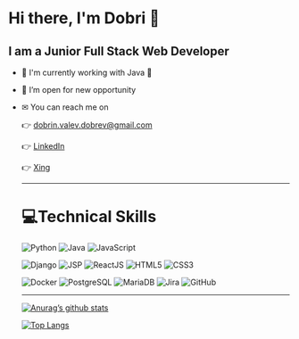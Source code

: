 <h1> Hi there, I'm Dobri 👋 </h1>
 
 <h2> I am a Junior Full Stack Web Developer </h2>

- 📖  I'm currently working with Java 💪
- 👔 I’m open for new opportunity 
- ✉ You can reach me on
     
     👉 dobrin.valev.dobrev@gmail.com
     
     👉  [LinkedIn](https://www.linkedin.com/in/dobrin-dobrev-dd/)
     
     👉 <a href="https://www.xing.com/profile/Dobrin_Dobrev15/cv" target="_blank">Xing</a>
     
     <hr>
     
     <h1> 
     💻Technical Skills 
     </h1>
     
     ![Python](https://img.shields.io/badge/python-3670A0?style=for-the-badge&logo=python&logoColor=ffdd54) 
     ![Java](https://img.shields.io/badge/Java-ED8B00?style=for-the-badge&logo=java&logoColor=white)
     ![JavaScript](https://img.shields.io/badge/javascript-%23323330.svg?style=for-the-badge&logo=javascript&logoColor=%23F7DF1E)


     ![Django](https://img.shields.io/badge/django-%23092E20.svg?style=for-the-badge&logo=django&logoColor=white)
     ![JSP](https://img.shields.io/badge/JSP-ED8B00?style=for-the-badge&logo=jsp&logoColor=white)
     ![ReactJS](https://img.shields.io/badge/ReactJS-61DAFB?style=for-the-badge&logo=react&logoColor=white)
     ![HTML5](https://img.shields.io/badge/html5-%23E34F26.svg?style=for-the-badge&logo=html5&logoColor=white)
     ![CSS3](https://img.shields.io/badge/css3-%231572B6.svg?style=for-the-badge&logo=css3&logoColor=white)

     ![Docker](https://img.shields.io/badge/Docker-2496ED?style=for-the-badge&logo=docker&logoColor=white)
     ![PostgreSQL](https://img.shields.io/badge/PostgreSQL-336791?style=for-the-badge&logo=postgresql&logoColor=white)
     ![MariaDB](https://img.shields.io/badge/MariaDB-003545?style=for-the-badge&logo=mariadb&logoColor=white)
     ![Jira](https://img.shields.io/badge/Jira-0052CC?style=for-the-badge&logo=jira&logoColor=white)
     ![GitHub](https://img.shields.io/badge/GitHub-181717?style=for-the-badge&logo=github&logoColor=white)

     <hr>

       
     [![Anurag’s github stats](https://github-readme-stats.vercel.app/api?username=dvdobrev)](https://github.com/dvdobrev)

     [![Top Langs](https://github-readme-stats.vercel.app/api/top-langs/?username=dvdobrev&layout=compact)](https://github.com/dvdobrev)
     
<!--      
     ![](https://github-readme-stats.vercel.app/api?username=dvdobrev&theme=dark&hide_border=false&include_all_commits=false&count_private=false)<br/>
![](https://github-readme-stats.vercel.app/api/top-langs/?username=dvdobrev&theme=dark&hide_border=false&include_all_commits=false&count_private=false&layout=compact)
 -->









<!--
**dvdorbev85/dvdorbev85** is a ✨ _special_ ✨ repository because its `README.md` (this file) appears on your GitHub profile.

Here are some ideas to get you started:

- 🔭 I’m currently working on ...
- 🌱 I’m currently learning ...
- 👯 I’m looking to collaborate on ...
- 🤔 I’m looking for help with ...
- 💬 Ask me about ...
- 📫 How to reach me: ...
- 😄 Pronouns: ...
- ⚡ Fun fact: ...
-->

